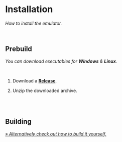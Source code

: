 
# Installation

*How to install the emulator.*

<br>

## Prebuild

*You can download executables for **Windows** & **Linux**.*

<br>

1.  Download a **[Release]**.

2.  Unzip the downloaded archive.

<br>
<br>

## Building

*[» Alternatively check out how to build it yourself.][Building]*

<br>


<!----------------------------------------------------------------------------->

[Release]: https://github.com/sam-astro/Astro8-Computer/releases

[Building]: Building.md

